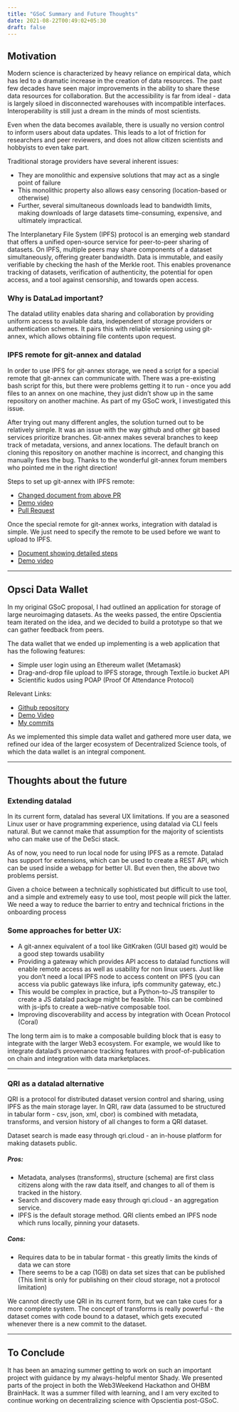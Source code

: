 ```yaml
---
title: "GSoC Summary and Future Thoughts"
date: 2021-08-22T00:49:02+05:30
draft: false
---
```


## Motivation
Modern science is characterized by heavy reliance on empirical data, which has led to a dramatic increase in the creation of data resources. The past few decades have seen major improvements in the ability to share these data resources for collaboration. But the accessibility is far from ideal - data is largely siloed in disconnected warehouses with incompatible interfaces. Interoperability is still just a dream in the minds of most scientists.

Even when the data becomes available, there is usually no version control to inform users about data updates. This leads to a lot of friction for researchers and peer reviewers, and does not allow citizen scientists and hobbyists to even take part.

Traditional storage providers have several inherent issues:
- They are monolithic and expensive solutions that may act as a single point of failure
- This monolithic property also allows easy censoring (location-based or otherwise)
- Further, several simultaneous downloads lead to bandwidth limits, making
downloads of large datasets time-consuming, expensive, and ultimately impractical.

The Interplanetary File System (IPFS) protocol is an emerging web standard that offers a unified open-source service for peer-to-peer sharing of datasets. On IPFS, multiple peers may share components of a dataset simultaneously, offering greater bandwidth. Data is immutable, and easily verifiable by checking the hash of the Merkle root. This enables provenance tracking of datasets, verification of authenticity, the potential for open access, and a tool against censorship, and towards open access.

### Why is DataLad important?

The datalad utility enables data sharing and collaboration by providing uniform access to available data, independent of storage providers or authentication schemes. It pairs this with reliable versioning using git-annex, which allows obtaining file contents upon request.

### IPFS remote for git-annex and datalad
In order to use IPFS for git-annex storage, we need a script for a special remote that git-annex can communicate with. There was a pre-existing bash script for this, but there were problems getting it to run - once you add files to an annex on one machine, they just didn’t show up in the same repository on another machine. As part of my GSoC work, I investigated this issue.

After trying out many different angles, the solution turned out to be relatively simple. It was an issue with the way github and other git based services prioritize branches. Git-annex makes several branches to keep track of metadata, versions, and annex locations. The default branch on cloning this repository on another machine is incorrect, and changing this manually fixes the bug. Thanks to the wonderful git-annex forum members who pointed me in the right direction!

Steps to set up git-annex with IPFS remote:
- [Changed document from above PR](https://github.com/kinshukk/brainhack2020_DeSci)
- [Demo video](https://www.youtube.com/watch?v=2JV8ZpiIntY)
- [Pull Request](https://github.com/opscientia/brainhack2020_DeSci/pull/1)

Once the special remote for git-annex works, integration with datalad is simple. We just need to specify the remote to be used before we want to upload to IPFS.

- [Document showing detailed steps](https://github.com/kinshukk/brainhack2020_DeSci/blob/main/README_datalad.md)
- [Demo video](https://www.youtube.com/watch?v=3WDMfnEFMoA)

---

## Opsci Data Wallet
In my original GSoC proposal, I had outlined an application for storage of large neuroimaging datasets. As the weeks passed, the entire Opscientia team iterated on the idea, and we decided to build a prototype so that we can gather feedback from peers.

The data wallet that we ended up implementing is a web application that has the following features:
- Simple user login using an Ethereum wallet (Metamask)
- Drag-and-drop file upload to IPFS storage, through Textile.io bucket API
- Scientific kudos using POAP (Proof Of Attendance Protocol)

Relevant Links:
- [Github repository](https://github.com/opscientia/web3weekend-hackathon)
- [Demo Video](https://www.youtube.com/watch?v=LquRin_Dve4)
- [My commits](https://github.com/opscientia/web3weekend-hackathon/commits?author=kinshukk)

As we implemented this simple data wallet and gathered more user data, we refined our idea of the larger ecosystem of Decentralized Science tools, of which the data wallet is an integral component.

---

## Thoughts about the future
### Extending datalad
In its current form, datalad has several UX limitations. If you are a seasoned Linux user or have programming experience, using datalad via CLI feels natural. But we cannot make that assumption for the majority of scientists who can make use of the DeSci stack.

As of now, you need to run local node for using IPFS as a remote. Datalad has support for extensions, which can be used to create a REST API, which can be used inside a webapp for better UI. But even then, the above two problems persist.

Given a choice between a technically sophisticated but difficult to use tool, and a simple and extremely easy to use tool, most people will pick the latter. We need a way to reduce the barrier to entry and technical frictions in the onboarding process

### Some approaches for better UX:
- A git-annex equivalent of a tool like GitKraken (GUI based git) would be a good step towards usability
- Providing a gateway which provides API access to datalad functions will enable remote access as well as usability for non linux users. Just like you don’t need a local IPFS node to access content on IPFS (you can access via public gateways like infura, ipfs community gateway, etc.)
- This would be complex in practice, but a Python-to-JS transpiler to create a JS datalad package might be feasible. This can be combined with js-ipfs to create a web-native composable tool.
- Improving discoverability and access by integration with Ocean Protocol (Coral)

The long term aim is to make a composable building block that is easy to integrate with the larger Web3 ecosystem. For example, we would like to integrate datalad’s provenance tracking features with proof-of-publication on chain and integration with data marketplaces.

---

### QRI as a datalad alternative
QRI is a protocol for distributed dataset version control and sharing, using IPFS as the main storage layer. In QRI, raw data (assumed to be structured in tabular form - csv, json, xml, cbor) is combined with metadata, transforms, and version history of all changes to form a QRI dataset.

Dataset search is made easy through qri.cloud - an in-house platform for making datasets public.

##### Pros:
- Metadata, analyses (transforms), structure (schema) are first class citizens along with the raw data itself, and changes to all of them is tracked in the history.
- Search and discovery made easy through qri.cloud - an aggregation service.
- IPFS is the default storage method. QRI clients embed an IPFS node which runs locally, pinning your datasets.
##### Cons:
- Requires data to be in tabular format - this greatly limits the kinds of data we can store
- There seems to be a cap (1GB) on data set sizes that can be published (This limit is only for publishing on their cloud storage, not a protocol limitation)

We cannot directly use QRI in its current form, but we can take cues for a more complete system. The concept of transforms is really powerful - the dataset comes with code bound to a dataset, which gets executed whenever there is a new commit to the dataset.

---
## To Conclude
It has been an amazing summer getting to work on such an important project with guidance by my always-helpful mentor Shady. We presented parts of the project in both the Web3Weekend Hackathon and OHBM BrainHack. It was a summer filled with learning, and I am very excited to continue working on decentralizing science with Opscientia post-GSoC.
